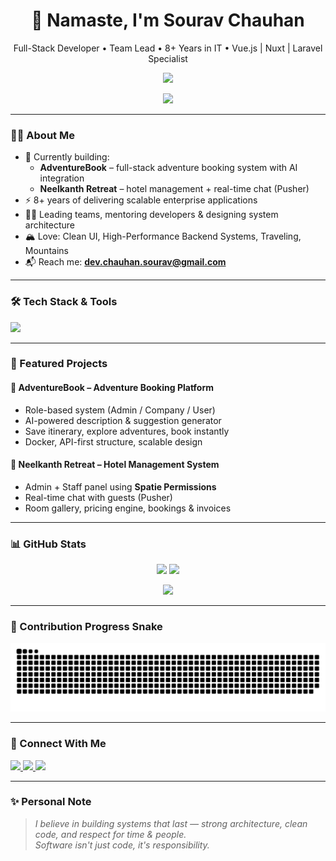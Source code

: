 <h1 align="center">🙏 Namaste, I'm Sourav Chauhan</h1>
<p align="center">Full-Stack Developer • Team Lead • 8+ Years in IT • Vue.js | Nuxt | Laravel Specialist</p>

<p align="center">
  <a href="https://github.com/devChauhanSourav">
    <img src="https://komarev.com/ghpvc/?username=devChauhanSourav&label=Profile%20Views&color=8e44ad&style=for-the-badge" />
  </a>
</p>

<p align="center">
  <a href="https://git.io/typing-svg">
    <img src="https://readme-typing-svg.demolab.com?font=Fira+Code&weight=500&duration=2800&pause=700&color=8E44AD&center=true&vCenter=true&width=600&lines=Full-Stack+Web+Developer;Vue.js+%7C+Nuxt+%7C+Laravel+Specialist;Team+Lead+%7C+System+Architect;Building+Scalable+%26+Real-Time+Apps;Open+Source+%7C+Mountain+Soul+⛰️" />
  </a>
</p>

---

### 👨‍💻 About Me  
- 🔭 Currently building:  
  - **AdventureBook** – full-stack adventure booking system with AI integration  
  - **Neelkanth Retreat** – hotel management + real-time chat (Pusher)  
- ⚡ 8+ years of delivering scalable enterprise applications  
- 🧑‍🏫 Leading teams, mentoring developers & designing system architecture  
- 🏔️ Love: Clean UI, High-Performance Backend Systems, Traveling, Mountains  
- 📬 Reach me: **dev.chauhan.sourav@gmail.com**

---

### 🛠 Tech Stack & Tools

<p>
  <img src="https://skillicons.dev/icons?i=vue,nuxt,js,ts,php,laravel,tailwind,html,css,vite,mysql,mongodb,docker,git,github,nginx&perline=8" />
</p>

---

### 🚀 Featured Projects  

#### 🌄 AdventureBook – Adventure Booking Platform  
- Role-based system (Admin / Company / User)  
- AI-powered description & suggestion generator  
- Save itinerary, explore adventures, book instantly  
- Docker, API-first structure, scalable design  

#### 🏨 Neelkanth Retreat – Hotel Management System  
- Admin + Staff panel using **Spatie Permissions**  
- Real-time chat with guests (Pusher)  
- Room gallery, pricing engine, bookings & invoices  

---

### 📊 GitHub Stats

<p align="center">
  <img height="165" src="https://github-readme-stats.vercel.app/api?username=devChauhanSourav&show_icons=true&theme=tokyonight&hide_border=true" />
  <img height="165" src="https://github-readme-streak-stats.herokuapp.com/?user=devChauhanSourav&theme=tokyonight&hide_border=true" />
</p>

<p align="center">
  <img height="165" src="https://github-readme-stats.vercel.app/api/top-langs/?username=devChauhanSourav&layout=compact&theme=tokyonight&hide_border=true" />
</p>

---

### 🐍 Contribution Progress Snake

<p align="center">
  <img src="https://github.com/platane/snk/raw/output/github-contribution-grid-snake.svg" alt="snk animation" />
</p>

---

### 🔗 Connect With Me

<p align="left">
  <a href="https://www.linkedin.com/in/sourav-chauhan-401157a0" target="_blank">
    <img src="https://img.shields.io/badge/LinkedIn-8e44ad?style=for-the-badge&logo=linkedin&logoColor=white"/>
  </a>
  <a href="https://instagram.com/trails_of_mountains" target="_blank">
    <img src="https://img.shields.io/badge/Instagram-8e44ad?style=for-the-badge&logo=instagram&logoColor=white"/>
  </a>
  <a href="mailto:dev.chauhan.sourav@gmail.com" target="_blank">
    <img src="https://img.shields.io/badge/Email-8e44ad?style=for-the-badge&logo=gmail&logoColor=white"/>
  </a>
</p>

---

### ✨ Personal Note

> *I believe in building systems that last — strong architecture, clean code, and respect for time & people.*  
> *Software isn't just code, it's responsibility.*  
